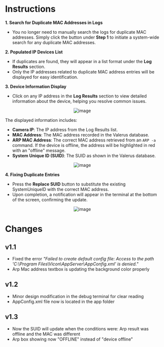 
# Instructions


**1. Search for Duplicate MAC Addresses in Logs**

- You no longer need to manually search the logs for duplicate MAC addresses. Simply click the button under **Step 1** to initiate a system-wide search for any duplicate MAC addresses.

**2. Populated IP Devices List**

- If duplicates are found, they will appear in a list format under the **Log Results** section.
- Only the IP addresses related to duplicate MAC address entries will be displayed for easy identification.

**3. Device Information Display**

- Click on any IP address in the **Log Results** section to view detailed information about the device, helping you resolve common issues.



<p align="center">
  <img src="https://github.com/user-attachments/assets/3ee5fea0-1334-4933-a67b-637808378bde" alt="image">
</p>


  The displayed information includes:
  
  - **Camera IP**: The IP address from the Log Results list.
  - **MAC Address**: The MAC address recorded in the Valerus database.
  - **ARP MAC Address**: The correct MAC address retrieved from an `ARP -a` command. If the device is offline, the address will be highlighted in red with an "offline" message.
  - **System Unique ID (SUID)**: The SUID as shown in the Valerus database.


<p align="center">
  <img src="https://github.com/user-attachments/assets/494f6b71-61be-4881-8474-42965906c750" alt="image">
</p>


**4. Fixing Duplicate Entries**

- Press the **Replace SUID** button to substitute the existing SystemUniqueID with the correct MAC address.
- Upon completion, a notification will appear in the terminal at the bottom of the screen, confirming the update.



<p align="center">
  <img src="https://github.com/user-attachments/assets/b88c83a7-c48f-419a-bbd1-a36cf3f211bb" alt="image">
</p>


# Changes

**v1.1**
---
- Fixed the error *"Failed to create default config file: Access to the path 'C:\Program Files\Vicon\AppServer\AppConfig.xml' is denied."*
- Arp Mac address textbox is updating the background color properly

**v1.2**
---
- Minor design modification in the debug terminal for clear reading
- AppConfig.xml file now is located in the app folder

**v1.3**
---
- Now the SUID will update when the conditions were: Arp result was offline and the MAC was different
- Arp box showing now "OFFLINE" instead of "device offline"


